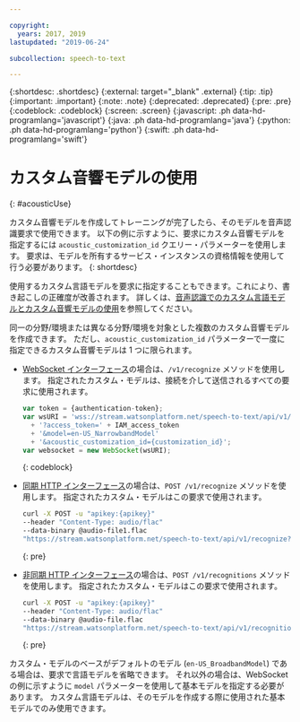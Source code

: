 ```yaml
---

copyright:
  years: 2017, 2019
lastupdated: "2019-06-24"

subcollection: speech-to-text

---
```


{:shortdesc: .shortdesc}
{:external: target="_blank" .external}
{:tip: .tip}
{:important: .important}
{:note: .note}
{:deprecated: .deprecated}
{:pre: .pre}
{:codeblock: .codeblock}
{:screen: .screen}
{:javascript: .ph data-hd-programlang='javascript'}
{:java: .ph data-hd-programlang='java'}
{:python: .ph data-hd-programlang='python'}
{:swift: .ph data-hd-programlang='swift'}

# カスタム音響モデルの使用
{: #acousticUse}

カスタム音響モデルを作成してトレーニングが完了したら、そのモデルを音声認識要求で使用できます。 以下の例に示すように、要求にカスタム音響モデルを指定するには `acoustic_customization_id` クエリー・パラメーターを使用します。 要求は、モデルを所有するサービス・インスタンスの資格情報を使用して行う必要があります。
{: shortdesc}

使用するカスタム言語モデルを要求に指定することもできます。これにより、書き起こしの正確度が改善されます。 詳しくは、[音声認識でのカスタム言語モデルとカスタム音響モデルの使用](/docs/services/speech-to-text?topic=speech-to-text-useBoth#useBothRecognize)を参照してください。

同一の分野/環境または異なる分野/環境を対象とした複数のカスタム音響モデルを作成できます。 ただし、`acoustic_customization_id` パラメーターで一度に指定できるカスタム音響モデルは 1 つに限られます。

-   [WebSocket インターフェース](/docs/services/speech-to-text?topic=speech-to-text-websockets)の場合は、`/v1/recognize` メソッドを使用します。 指定されたカスタム・モデルは、接続を介して送信されるすべての要求に使用されます。

    ```javascript
    var token = {authentication-token};
    var wsURI = 'wss://stream.watsonplatform.net/speech-to-text/api/v1/recognize'
      + '?access_token=' + IAM_access_token
      + '&model=en-US_NarrowbandModel'
      + '&acoustic_customization_id={customization_id}';
    var websocket = new WebSocket(wsURI);
    ```
    {: codeblock}
-   [同期 HTTP インターフェース](/docs/services/speech-to-text?topic=speech-to-text-http)の場合は、`POST /v1/recognize` メソッドを使用します。 指定されたカスタム・モデルはこの要求で使用されます。

    ```bash
    curl -X POST -u "apikey:{apikey}"
    --header "Content-Type: audio/flac"
    --data-binary @audio-file1.flac
    "https://stream.watsonplatform.net/speech-to-text/api/v1/recognize?acoustic_customization_id={customization_id}"
    ```
    {: pre}
-   [非同期 HTTP インターフェース](/docs/services/speech-to-text?topic=speech-to-text-async)の場合は、`POST /v1/recognitions` メソッドを使用します。 指定されたカスタム・モデルはこの要求で使用されます。

    ```bash
    curl -X POST -u "apikey:{apikey}"
    --header "Content-Type: audio/flac"
    --data-binary @audio-file.flac
    "https://stream.watsonplatform.net/speech-to-text/api/v1/recognitions?acoustic_customization_id={customization_id}"
    ```
    {: pre}

カスタム・モデルのベースがデフォルトのモデル (`en-US_BroadbandModel`) である場合は、要求で言語モデルを省略できます。 それ以外の場合は、WebSocket の例に示すように `model` パラメーターを使用して基本モデルを指定する必要があります。 カスタム言語モデルは、そのモデルを作成する際に使用された基本モデルでのみ使用できます。
